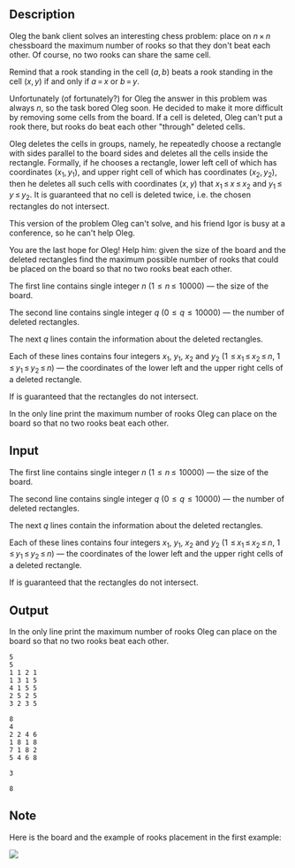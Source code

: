 ## Description

<div><p>Oleg the bank client solves an interesting chess problem: place on <span class="tex-span"><i>n</i> × <i>n</i></span> chessboard the maximum number of rooks so that they don't beat each other. Of course, no two rooks can share the same cell.</p><p>Remind that a rook standing in the cell <span class="tex-span">(<i>a</i>, <i>b</i>)</span> beats a rook standing in the cell <span class="tex-span">(<i>x</i>, <i>y</i>)</span> if and only if <span class="tex-span"><i>a</i> = <i>x</i></span> or <span class="tex-span"><i>b</i> = <i>y</i></span>.</p><p>Unfortunately (of fortunately?) for Oleg the answer in this problem was always <span class="tex-span"><i>n</i></span>, so the task bored Oleg soon. He decided to make it more difficult by removing some cells from the board. If a cell is deleted, Oleg can't put a rook there, but rooks do beat each other "through" deleted cells.</p><p>Oleg deletes the cells in groups, namely, he repeatedly choose a rectangle with sides parallel to the board sides and deletes all the cells inside the rectangle. Formally, if he chooses a rectangle, lower left cell of which has coordinates <span class="tex-span">(<i>x</i><sub class="lower-index">1</sub>, <i>y</i><sub class="lower-index">1</sub>)</span>, and upper right cell of which has coordinates <span class="tex-span">(<i>x</i><sub class="lower-index">2</sub>, <i>y</i><sub class="lower-index">2</sub>)</span>, then he deletes all such cells with coordinates <span class="tex-span">(<i>x</i>, <i>y</i>)</span> that <span class="tex-span"><i>x</i><sub class="lower-index">1</sub> ≤ <i>x</i> ≤ <i>x</i><sub class="lower-index">2</sub></span> and <span class="tex-span"><i>y</i><sub class="lower-index">1</sub> ≤ <i>y</i> ≤ <i>y</i><sub class="lower-index">2</sub></span>. It is guaranteed that no cell is deleted twice, i.e. the chosen rectangles do not intersect.</p><p>This version of the problem Oleg can't solve, and his friend Igor is busy at a conference, so he can't help Oleg.</p><p>You are the last hope for Oleg! Help him: given the size of the board and the deleted rectangles find the maximum possible number of rooks that could be placed on the board so that no two rooks beat each other.</p></div><div class="input-specification"><p>The first line contains single integer <span class="tex-span"><i>n</i></span> (<span class="tex-span">1  ≤  <i>n</i> ≤  10000</span>)&nbsp;— the size of the board.</p><p>The second line contains single integer <span class="tex-span"><i>q</i></span> (<span class="tex-span">0  ≤  <i>q</i>  ≤  10000</span>)&nbsp;— the number of deleted rectangles.</p><p>The next <span class="tex-span"><i>q</i></span> lines contain the information about the deleted rectangles.</p><p>Each of these lines contains four integers <span class="tex-span"><i>x</i><sub class="lower-index">1</sub></span>, <span class="tex-span"><i>y</i><sub class="lower-index">1</sub></span>, <span class="tex-span"><i>x</i><sub class="lower-index">2</sub></span> and <span class="tex-span"><i>y</i><sub class="lower-index">2</sub></span> (<span class="tex-span">1  ≤ <i>x</i><sub class="lower-index">1</sub> ≤ <i>x</i><sub class="lower-index">2</sub> ≤ <i>n</i></span>, <span class="tex-span">1  ≤ <i>y</i><sub class="lower-index">1</sub> ≤ <i>y</i><sub class="lower-index">2</sub> ≤ <i>n</i></span>)&nbsp;— the coordinates of the lower left and the upper right cells of a deleted rectangle.</p><p>If is guaranteed that the rectangles do not intersect.</p></div><div class="output-specification"><p>In the only line print the maximum number of rooks Oleg can place on the board so that no two rooks beat each other.</p></div>

## Input

<p>The first line contains single integer <span class="tex-span"><i>n</i></span> (<span class="tex-span">1  ≤  <i>n</i> ≤  10000</span>)&nbsp;— the size of the board.</p><p>The second line contains single integer <span class="tex-span"><i>q</i></span> (<span class="tex-span">0  ≤  <i>q</i>  ≤  10000</span>)&nbsp;— the number of deleted rectangles.</p><p>The next <span class="tex-span"><i>q</i></span> lines contain the information about the deleted rectangles.</p><p>Each of these lines contains four integers <span class="tex-span"><i>x</i><sub class="lower-index">1</sub></span>, <span class="tex-span"><i>y</i><sub class="lower-index">1</sub></span>, <span class="tex-span"><i>x</i><sub class="lower-index">2</sub></span> and <span class="tex-span"><i>y</i><sub class="lower-index">2</sub></span> (<span class="tex-span">1  ≤ <i>x</i><sub class="lower-index">1</sub> ≤ <i>x</i><sub class="lower-index">2</sub> ≤ <i>n</i></span>, <span class="tex-span">1  ≤ <i>y</i><sub class="lower-index">1</sub> ≤ <i>y</i><sub class="lower-index">2</sub> ≤ <i>n</i></span>)&nbsp;— the coordinates of the lower left and the upper right cells of a deleted rectangle.</p><p>If is guaranteed that the rectangles do not intersect.</p>

## Output

<p>In the only line print the maximum number of rooks Oleg can place on the board so that no two rooks beat each other.</p>





```input1
5
5
1 1 2 1
1 3 1 5
4 1 5 5
2 5 2 5
3 2 3 5

```




```input2
8
4
2 2 4 6
1 8 1 8
7 1 8 2
5 4 6 8

```




```output1
3

```




```output2
8

```



## Note

<p>Here is the board and the example of rooks placement in the first example:</p><p><img class="tex-graphics" src="file://web269Dk.png" style="max-width: 100.0%;max-height: 100.0%;"></p>
